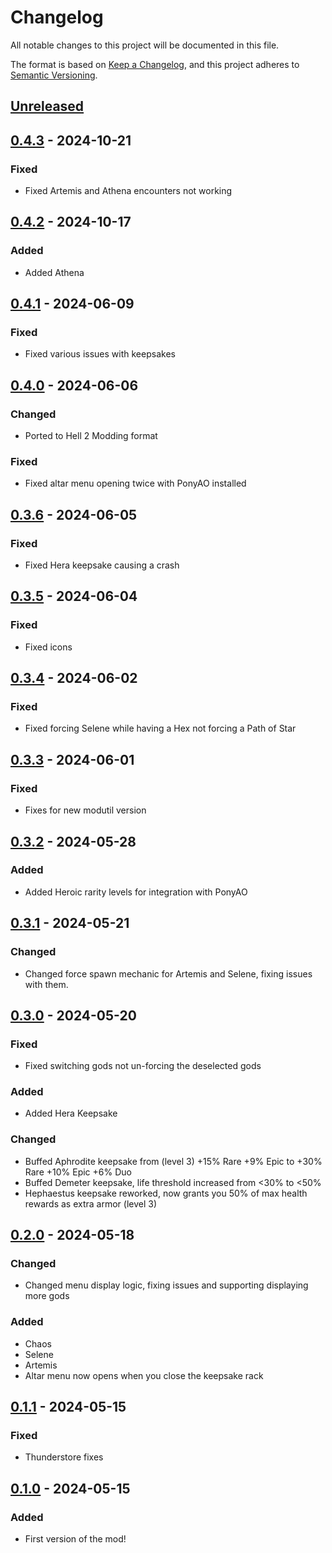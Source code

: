 # Changelog

All notable changes to this project will be documented in this file.

The format is based on [Keep a Changelog](https://keepachangelog.com/en/1.1.0/),
and this project adheres to [Semantic Versioning](https://semver.org/spec/v2.0.0.html).

## [Unreleased]

## [0.4.3] - 2024-10-21

### Fixed

- Fixed Artemis and Athena encounters not working

## [0.4.2] - 2024-10-17

### Added

- Added Athena

## [0.4.1] - 2024-06-09

### Fixed

- Fixed various issues with keepsakes

## [0.4.0] - 2024-06-06

### Changed

- Ported to Hell 2 Modding format

### Fixed

- Fixed altar menu opening twice with PonyAO installed

## [0.3.6] - 2024-06-05

### Fixed

- Fixed Hera keepsake causing a crash

## [0.3.5] - 2024-06-04

### Fixed

- Fixed icons

## [0.3.4] - 2024-06-02

### Fixed

- Fixed forcing Selene while having a Hex not forcing a Path of Star

## [0.3.3] - 2024-06-01

### Fixed

- Fixes for new modutil version

## [0.3.2] - 2024-05-28

### Added

- Added Heroic rarity levels for integration with PonyAO

## [0.3.1] - 2024-05-21

### Changed

- Changed force spawn mechanic for Artemis and Selene, fixing issues with them.

## [0.3.0] - 2024-05-20

### Fixed

- Fixed switching gods not un-forcing the deselected gods

### Added

- Added Hera Keepsake

### Changed

- Buffed Aphrodite keepsake from (level 3) +15% Rare +9% Epic to +30% Rare +10% Epic +6% Duo
- Buffed Demeter keepsake, life threshold increased from &lt;30% to &lt;50%
- Hephaestus keepsake reworked, now grants you 50% of max health rewards as extra armor (level 3)

## [0.2.0] - 2024-05-18

### Changed

- Changed menu display logic, fixing issues and supporting displaying more gods

### Added

- Chaos
- Selene
- Artemis
- Altar menu now opens when you close the keepsake rack

## [0.1.1] - 2024-05-15

### Fixed

- Thunderstore fixes

## [0.1.0] - 2024-05-15

### Added

- First version of the mod!

[unreleased]: https://github.com/PonyWarrior/PonyAltar/compare/0.4.3...HEAD
[0.4.3]: https://github.com/PonyWarrior/PonyAltar/compare/0.4.2...0.4.3
[0.4.2]: https://github.com/PonyWarrior/PonyAltar/compare/0.4.1...0.4.2
[0.4.1]: https://github.com/PonyWarrior/PonyAltar/compare/0.4.0...0.4.1
[0.4.0]: https://github.com/PonyWarrior/PonyAltar/compare/0.3.6...0.4.0
[0.3.6]: https://github.com/PonyWarrior/PonyAltar/compare/0.3.5...0.3.6
[0.3.5]: https://github.com/PonyWarrior/PonyAltar/compare/0.3.4...0.3.5
[0.3.4]: https://github.com/PonyWarrior/PonyAltar/compare/0.3.3...0.3.4
[0.3.3]: https://github.com/PonyWarrior/PonyAltar/compare/0.3.2...0.3.3
[0.3.2]: https://github.com/PonyWarrior/PonyAltar/compare/0.3.1...0.3.2
[0.3.1]: https://github.com/PonyWarrior/PonyAltar/compare/0.3.0...0.3.1
[0.3.0]: https://github.com/PonyWarrior/PonyAltar/compare/0.2.0...0.3.0
[0.2.0]: https://github.com/PonyWarrior/PonyAltar/compare/0.1.1...0.2.0
[0.1.1]: https://github.com/PonyWarrior/PonyAltar/compare/0.1.0...0.1.1
[0.1.0]: https://github.com/PonyWarrior/PonyAltar/compare/140aed0b7121411086ba47035cfa509d4a26dc71...0.1.0
